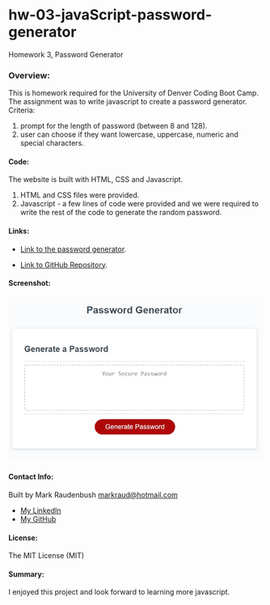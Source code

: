# hw-03-javaScript-password-generator
Homework 3, Password Generator
### Overview:
This is homework required for the University of Denver Coding Boot Camp.  The assignment was to write javascript to create a password generator.
Criteria:
1. prompt for the length of password (between 8 and 128).
2. user can choose if they want lowercase, uppercase, numeric and special characters. 


#### Code: 
The website is built with HTML, CSS and Javascript. 
1. HTML and CSS files were provided. 
2. Javascript - a few lines of code were provided and we were required to write the rest of the code to generate the random password. 


#### Links:

- [Link to the password generator](https://markraud.github.io/hw-03-javascript-password-generator/).

- [Link to GitHub Repository](https://github.com/markraud/hw-03-javascript-password-generator).



#### Screenshot:

![top of the site](pass-gen.jpg "Password Generator")

#### Contact Info:
Built by Mark Raudenbush
markraud@hotmail.com
- [My LinkedIn](https://www.linkedin.com/in/markraudenbush)
- [My GitHub](https://github.com/markraud?tab=stars)

#### License:
The MIT License (MIT)

#### Summary:

I enjoyed this project and look forward to learning more javascript. 


